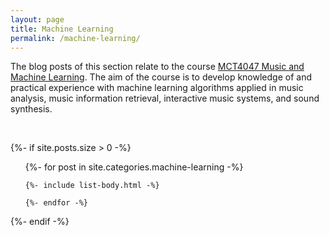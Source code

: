 ```yaml
---
layout: page
title: Machine Learning
permalink: /machine-learning/
---
```


The blog posts of this section relate to the course [MCT4047 Music and Machine Learning](https://www.uio.no/studier/emner/hf/imv/MCT4047). The aim of the course is to develop knowledge of and practical experience with machine learning algorithms applied in music analysis, music information retrieval, interactive music systems, and sound synthesis.

<br />

{%- if site.posts.size > 0 -%}

  <!-- <h2 class="post-list-heading">{{ page.list_title | default: "Posts" }}</h2> -->
  <ul class="post-list">
    {%- for post in site.categories.machine-learning -%}

    {%- include list-body.html -%}

    {%- endfor -%}

  </ul>
  {%- endif -%}
